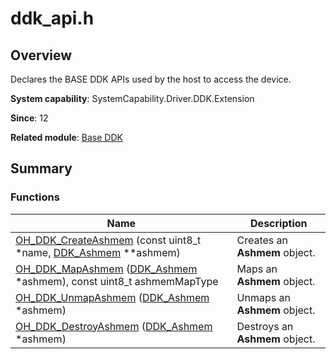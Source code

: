 # ddk_api.h


## Overview

Declares the BASE DDK APIs used by the host to access the device.

**System capability**: SystemCapability.Driver.DDK.Extension

**Since**: 12

**Related module**: [Base DDK](_base_ddk.md)


## Summary


### Functions

| Name| Description| 
| -------- | -------- |
| [OH_DDK_CreateAshmem](_base_ddk.md#oh_ddk_createashmem) (const uint8_t *name, [DDK_Ashmem](_ddk_ashmem.md) \*\*ashmem) | Creates an **Ashmem** object. | 
| [OH_DDK_MapAshmem](_base_ddk.md#oh_ddk_mapashmem) ([DDK_Ashmem](_ddk_ashmem.md) \*ashmem), const uint8_t ashmemMapType| Maps an **Ashmem** object. | 
| [OH_DDK_UnmapAshmem](_base_ddk.md#oh_ddk_unmapashmem) ([DDK_Ashmem](_ddk_ashmem.md) \*ashmem) | Unmaps an **Ashmem** object. | 
| [OH_DDK_DestroyAshmem](_base_ddk.md#oh_ddk_destroyashmem) ([DDK_Ashmem](_ddk_ashmem.md) \*ashmem) | Destroys an **Ashmem** object. |
